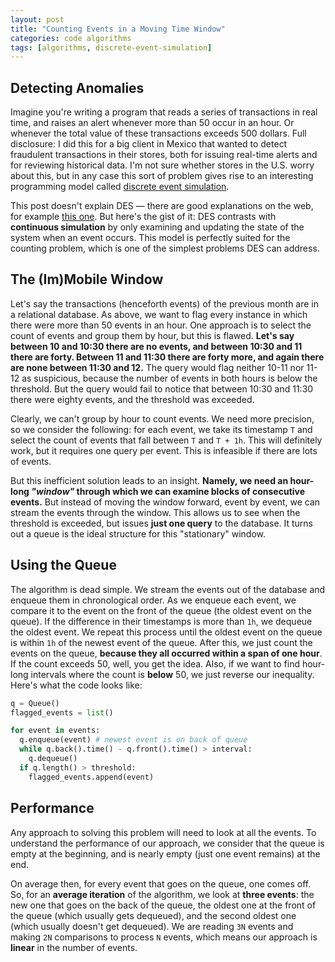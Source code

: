 ```yaml
---
layout: post
title: "Counting Events in a Moving Time Window"
categories: code algorithms
tags: [algorithms, discrete-event-simulation]
---
```


## Detecting Anomalies
Imagine you're writing a program that reads a series of transactions in real time, and raises an alert whenever more than 50 occur in an hour. Or whenever the total value of these transactions exceeds 500 dollars. Full disclosure: I did this for a big client in Mexico that wanted to detect fraudulent transactions in their stores, both for issuing real-time alerts and for reviewing historical data. I'm not sure whether stores in the U.S. worry about this, but in any case this sort of problem gives rise to an interesting programming model called [discrete event simulation](https://en.wikipedia.org/wiki/Discrete_event_simulation).

This post doesn't explain DES &mdash; there are good explanations on the web, for example [this one](http://algs4.cs.princeton.edu/61event/). But here's the gist of it: DES contrasts with __continuous simulation__ by only examining and updating the state of the system when an event occurs. This model is perfectly suited for the counting problem, which is one of the simplest problems DES can address.

## The (Im)Mobile Window
Let's say the transactions (henceforth events) of the previous month are in a relational database. As above, we want to flag every instance in which there were more than 50 events in an hour. One approach is to select the count of events and group them by hour, but this is flawed. __Let's say between 10 and 10:30 there are no events, and between 10:30 and 11 there are forty. Between 11 and 11:30 there are forty more, and again there are none between 11:30 and 12.__ The query would flag neither 10-11 nor 11-12 as suspicious, because the number of events in both hours is below the threshold. But the query would fail to notice that between 10:30 and 11:30 there were eighty events, and the threshold was exceeded.

Clearly, we can't group by hour to count events. We need more precision, so we consider the following: for each event, we take its timestamp `T` and select the count of events that fall between `T` and `T + 1h`. This will definitely work, but it requires one query per event. This is infeasible if there are lots of events.

But this inefficient solution leads to an insight. __Namely, we need an hour-long _"window"_ through which we can examine blocks of consecutive events.__ But instead of moving the window forward, event by event, we can stream the events through the window. This allows us to see when the threshold is exceeded, but issues __just one query__ to the database. It turns out a queue is the ideal structure for this "stationary" window.

## Using the Queue
The algorithm is dead simple. We stream the events out of the database and enqueue them in chronological order. As we enqueue each event, we compare it to the event on the front of the queue (the oldest event on the queue). If the difference in their timestamps is more than `1h`, we dequeue the oldest event. We repeat this process until the oldest event on the queue is within `1h` of the newest event of the queue. After this, we just count the events on the queue, __because they all occurred within a span of one hour__. If the count exceeds 50, well, you get the idea. Also, if we want to find hour-long intervals where the count is __below__ 50, we just reverse our inequality. Here's what the code looks like:


~~~py
q = Queue()
flagged_events = list()

for event in events:
  q.enqueue(event) # newest event is on back of queue
  while q.back().time() - q.front().time() > interval:
    q.dequeue()
  if q.length() > threshold:
    flagged_events.append(event)
~~~

## Performance
Any approach to solving this problem will need to look at all the events. To understand the performance of our approach, we consider that the queue is empty at the beginning, and is nearly empty (just one event remains) at the end.

On average then, for every event that goes on the queue, one comes off. So, for an __average iteration__ of the algorithm, we look at __three events__: the new one that goes on the back of the queue, the oldest one at the front of the queue (which usually gets dequeued), and the second oldest one (which usually doesn't get dequeued). We are reading `3N` events and making `2N` comparisons to process `N` events, which means our approach is __linear__ in the number of events.

